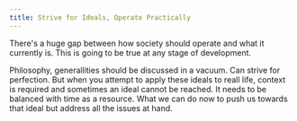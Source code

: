 ```yaml
---
title: Strive for Ideals, Operate Practically
---
```


There's a huge gap between how society should operate and what it currently is. This is going to be true at any stage of development. 

Philosophy, generallities should be discussed in a vacuum. Can strive for perfection. But when you attempt to apply these ideals to reall life, context is required and sometimes an ideal cannot be reached. It needs to be balanced with time as a resource. What we can do now to push us towards that ideal but address all the issues at hand.  